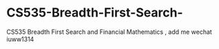 # CS535-Breadth-First-Search-
CS535 Breadth First Search  and Financial Mathematics , add me wechat iuww1314
